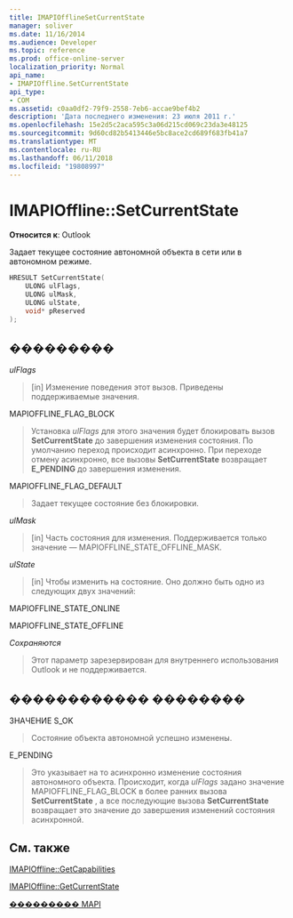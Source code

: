 ```yaml
---
title: IMAPIOfflineSetCurrentState
manager: soliver
ms.date: 11/16/2014
ms.audience: Developer
ms.topic: reference
ms.prod: office-online-server
localization_priority: Normal
api_name:
- IMAPIOffline.SetCurrentState
api_type:
- COM
ms.assetid: c0aa0df2-79f9-2558-7eb6-accae9bef4b2
description: 'Дата последнего изменения: 23 июля 2011 г.'
ms.openlocfilehash: 15e2d5c2aca595c3a06d215cd069c23da3e48125
ms.sourcegitcommit: 9d60cd82b5413446e5bc8ace2cd689f683fb41a7
ms.translationtype: MT
ms.contentlocale: ru-RU
ms.lasthandoff: 06/11/2018
ms.locfileid: "19808997"
---
```

# <a name="imapiofflinesetcurrentstate"></a>IMAPIOffline::SetCurrentState

  
  
**Относится к**: Outlook 
  
Задает текущее состояние автономной объекта в сети или в автономном режиме.
  
```cpp
HRESULT SetCurrentState( 
    ULONG ulFlags, 
    ULONG ulMask, 
    ULONG ulState, 
    void* pReserved 
);
```

## <a name="parameters"></a>���������

 _ulFlags_
  
> [in] Изменение поведения этот вызов. Приведены поддерживаемые значения.
    
MAPIOFFLINE_FLAG_BLOCK
  
> Установка _ulFlags_ для этого значения будет блокировать вызов **SetCurrentState** до завершения изменения состояния. По умолчанию переход происходит асинхронно. При переходе отмену асинхронно, все вызовы **SetCurrentState** возвращает **E_PENDING** до завершения изменения. 
    
MAPIOFFLINE_FLAG_DEFAULT
  
> Задает текущее состояние без блокировки.
    
 _ulMask_
  
> [in] Часть состояния для изменения. Поддерживается только значение — MAPIOFFLINE_STATE_OFFLINE_MASK.
    
 _ulState_
  
> [in] Чтобы изменить на состояние. Оно должно быть одно из следующих двух значений:
    
MAPIOFFLINE_STATE_ONLINE
  
> 
    
MAPIOFFLINE_STATE_OFFLINE
  
> 
    
 _Сохраняются_
  
> Этот параметр зарезервирован для внутреннего использования Outlook и не поддерживается. 
    
## <a name="return-value"></a>������������ ��������

ЗНАЧЕНИЕ S_OK
  
> Состояние объекта автономной успешно изменены.
    
E_PENDING
  
> Это указывает на то асинхронно изменение состояния автономного объекта. Происходит, когда _ulFlags_ задано значение MAPIOFFLINE_FLAG_BLOCK в более ранних вызова **SetCurrentState** , а все последующие вызова **SetCurrentState** возвращает это значение до завершения изменений состояния асинхронной. 
    
## <a name="see-also"></a>См. также



[IMAPIOffline::GetCapabilities](imapioffline-getcapabilities.md)
  
[IMAPIOffline::GetCurrentState](imapioffline-getcurrentstate.md)


[��������� MAPI](mapi-constants.md)

